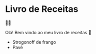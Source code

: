 <h1> Livro de Receitas </h1>

:man_cook:

Olá! Bem vindo ao meu livro de receitas :wave:

- Strogonoff de frango
- Pavê